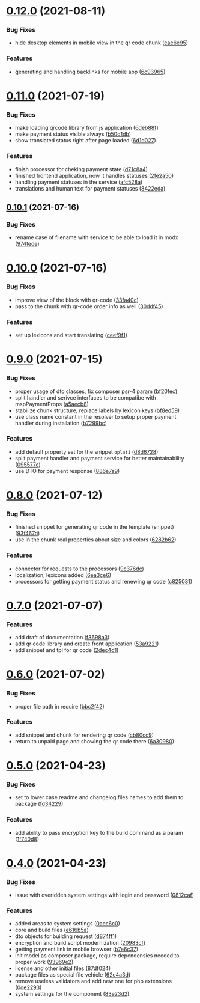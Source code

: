 # [0.12.0](https://github.com/mspay/msp-oplati/compare/v0.11.0...v0.12.0) (2021-08-11)


### Bug Fixes

* hide desktop elements in mobile view in the qr code chunk ([eae6e95](https://github.com/mspay/msp-oplati/commit/eae6e954948076afd0848327ca6e2d9b3d8a2b12))


### Features

* generating and handling backlinks for mobile app ([6c93965](https://github.com/mspay/msp-oplati/commit/6c93965972f91d5b4ff65f91b4cb944d606d92ae))



# [0.11.0](https://github.com/mspay/msp-oplati/compare/v0.10.1...v0.11.0) (2021-07-19)


### Bug Fixes

* make loading qrcode library from js application ([6deb88f](https://github.com/mspay/msp-oplati/commit/6deb88ffbc55a5edad8d0af1acb6d39f2e968de4))
* make payment status visible always ([b50d1db](https://github.com/mspay/msp-oplati/commit/b50d1dbe2498e8fcb9f6b0e00fbefa53710693f2))
* show translated status right after page loaded ([6d1d027](https://github.com/mspay/msp-oplati/commit/6d1d027dbbe64281ba21d5c852251da9dbaffa7b))


### Features

* finish processor for cheking payment state ([d71c8a4](https://github.com/mspay/msp-oplati/commit/d71c8a40ac7ea97af39138a538c6c166fe4479a9))
* finished frontend application, now it handles statuses ([2fe2a50](https://github.com/mspay/msp-oplati/commit/2fe2a506c5afe3bc065e51bc006f2f86c71b325d))
* handling payment statuses in the service ([afc528a](https://github.com/mspay/msp-oplati/commit/afc528ab3294515e1e3af0be82fbcb544d2f8db5))
* translations and human text for payment statuses ([8422eda](https://github.com/mspay/msp-oplati/commit/8422eda98855d085c788aacd722f46e46ee71e9b))



## [0.10.1](https://github.com/mspay/msp-oplati/compare/v0.10.0...v0.10.1) (2021-07-16)


### Bug Fixes

* rename case of filename with service to be able to load it in modx ([974fede](https://github.com/mspay/msp-oplati/commit/974fedee6b2b92f5e6b2797845e433a3c0a98a1b))



# [0.10.0](https://github.com/mspay/msp-oplati/compare/v0.9.0...v0.10.0) (2021-07-16)


### Bug Fixes

* improve view of the block with qr-code ([33fa40c](https://github.com/mspay/msp-oplati/commit/33fa40c6ad59245f3d527ec43eaffab12d4a061c))
* pass to the chunk with qr-code order info as well ([30ddf45](https://github.com/mspay/msp-oplati/commit/30ddf4546eef86580ddb44e2ceda0ee32bf9c6d3))


### Features

* set up lexicons and start translating ([ceef9f1](https://github.com/mspay/msp-oplati/commit/ceef9f1b9c4dfbe3f6b958ad5660a8f5d6540ef6))



# [0.9.0](https://github.com/mspay/msp-oplati/compare/v0.8.0...v0.9.0) (2021-07-15)


### Bug Fixes

* proper usage of dto classes, fix composer psr-4 param ([bf20fec](https://github.com/mspay/msp-oplati/commit/bf20fecc241174dcb5fe6bad0463d3dbd2107624))
* split handler and serivce interfaces to be compatibe with mspPaymentProps ([a5aecb8](https://github.com/mspay/msp-oplati/commit/a5aecb81cb0695b963f4ed61fde1812367737533))
* stabilize chunk structure, replace labels by lexicon keys ([bf8ed59](https://github.com/mspay/msp-oplati/commit/bf8ed59e7351658ca3967b71de9d8c2af187b1c4))
* use class name constant in the resolver to setup proper payment handler during installation ([b7299bc](https://github.com/mspay/msp-oplati/commit/b7299bc38c23adf8800ecc53358a3ba8fb513320))


### Features

* add default property set for the snippet `oplati` ([d8d6728](https://github.com/mspay/msp-oplati/commit/d8d6728aa22a4e75f83342621d9d20a68e2e5127))
* split payment handler and payment service for better maintainability ([095577c](https://github.com/mspay/msp-oplati/commit/095577cac71bb74cbc9eb9919bd4212b6ff3c7df))
* use DTO for payment response ([886e7a9](https://github.com/mspay/msp-oplati/commit/886e7a99613b5d6cf02a64665e11fb45b7025740))



# [0.8.0](https://github.com/mspay/msp-oplati/compare/v0.7.0...v0.8.0) (2021-07-12)


### Bug Fixes

* finished snippet for generating qr code in the template (snippet) ([93f467d](https://github.com/mspay/msp-oplati/commit/93f467d86ec52ad2b95a2c58c17bf6626485fe86))
* use in the chunk real properties about size and colors ([6282b62](https://github.com/mspay/msp-oplati/commit/6282b624c9a43f94d8ea1aa18176c39162a90fa1))


### Features

* connector for requests to the processors ([9c376dc](https://github.com/mspay/msp-oplati/commit/9c376dcff778edabb90d340fdaf543895d22ec8e))
* localization, lexicons added ([6ea3ce6](https://github.com/mspay/msp-oplati/commit/6ea3ce65e6fee72c55617dd3eda726a266c4d4d3))
* processors for getting payment status and renewing qr code ([c825031](https://github.com/mspay/msp-oplati/commit/c825031b7954de75bb1675bfda154a83a7b588e2))



# [0.7.0](https://github.com/mspay/msp-oplati/compare/v0.6.0...v0.7.0) (2021-07-07)


### Features

* add draft of documentation ([f3698a3](https://github.com/mspay/msp-oplati/commit/f3698a33193faf1a83c81da7f1313c8b143b1262))
* add qr code library and create front application ([53a9221](https://github.com/mspay/msp-oplati/commit/53a9221a90636d15d07ab40bcb55ed2534f9ba14))
* add snippet and tpl for qr code ([2dec4d1](https://github.com/mspay/msp-oplati/commit/2dec4d1a6ccfe01c93e26b4a5580ee921354399f))



# [0.6.0](https://github.com/mspay/msp-oplati/compare/v0.5.0...v0.6.0) (2021-07-02)


### Bug Fixes

* proper file path in require ([bbc2f42](https://github.com/mspay/msp-oplati/commit/bbc2f420e79fbe193d806e3ca31dd189de8f2181))


### Features

* add snippet and chunk for rendering qr code ([cb80cc9](https://github.com/mspay/msp-oplati/commit/cb80cc9db687ad91b6ef49f59abe06ed633aa311))
* return to unpaid page and showing the qr code there ([6a30980](https://github.com/mspay/msp-oplati/commit/6a309802611625ca07eb9927e9e676fde851bb85))



# [0.5.0](https://github.com/mspay/msp-oplati/compare/v0.4.0...v0.5.0) (2021-04-23)


### Bug Fixes

* set to lower case readme and changelog files names to add them to package ([fd34229](https://github.com/mspay/msp-oplati/commit/fd3422999c28e72292673584e51297c804facb56))


### Features

* add ability to pass encryption key to the build command as a param ([1f740d8](https://github.com/mspay/msp-oplati/commit/1f740d81e66027ccf05373b30526cc57e860887d))



# [0.4.0](https://github.com/mspay/msp-oplati/compare/87df0249c5b7b37d1d6b87038926b963110b6f01...v0.4.0) (2021-04-23)


### Bug Fixes

* issue with overidden system settings with login and password ([0812caf](https://github.com/mspay/msp-oplati/commit/0812caf150e4610e12a8d83468b51ec749a66ef2))


### Features

* added areas to system settings ([0aec6c0](https://github.com/mspay/msp-oplati/commit/0aec6c09a1c705bf28c6652dd1617541d8820c9b))
* core and build files ([e616b5a](https://github.com/mspay/msp-oplati/commit/e616b5ae7c02114e6200411d533ace942186f7df))
* dto objects for building request ([d874ff1](https://github.com/mspay/msp-oplati/commit/d874ff1a67f9581137cc82cd6abf9ad8aa39d6c7))
* encryption and build script modernization ([20983cf](https://github.com/mspay/msp-oplati/commit/20983cf5eee5b7c4584f15372db4afc64bcfe23d))
* getting payment link in mobile browser ([b7e6c37](https://github.com/mspay/msp-oplati/commit/b7e6c37c3d65b8ee5d4d24cc9a811b8cbd74c223))
* init model as composer package, require dependensies needed to proper work ([93969e2](https://github.com/mspay/msp-oplati/commit/93969e2e15418cd79e34bf7a3686a41c398d8a12))
* license and other initial files ([87df024](https://github.com/mspay/msp-oplati/commit/87df0249c5b7b37d1d6b87038926b963110b6f01))
* package files as special file vehicle ([62c4a3d](https://github.com/mspay/msp-oplati/commit/62c4a3d25490549a39382a2b10669f5de98ea0c2))
* remove useless validators and add new one for php extensions ([0de2293](https://github.com/mspay/msp-oplati/commit/0de2293dcd58307ed8617fdd034a15a2f3cc8335))
* system settings for the component ([83e23d2](https://github.com/mspay/msp-oplati/commit/83e23d261747e1db6a6f07b3310c59dc10041384))



